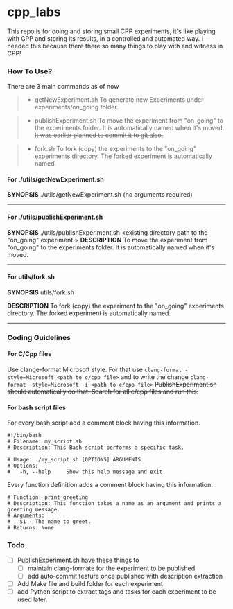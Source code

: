 # cpp_labs

This repo is for doing and storing small CPP experiments, it's like playing with CPP and storing its results, in a controlled and automated way.
I needed this because there there so many things to play with and witness in CPP!

### **How To Use?** 
There are 3 main commands as of now

> * getNewExperiment.sh To generate new Experiments under experiments/on_going folder.

> * publishExperiment.sh To move the experiment from "on_going" to the experiments folder. It is automatically named when it's moved.
~~It was earlier planned to commit it to git also.~~

> * fork.sh To fork (copy) the experiments to the "on_going" experiments directory. The forked experiment is automatically named.

#### **For ./utils/getNewExperiment.sh**

**SYNOPSIS**
    ./utils/getNewExperiment.sh (no arguments required)
    
----

    
#### **For ./utils/publishExperiment.sh**
**SYNOPSIS**
    ./utils/publishExperiment.sh <existing directory path to the "on_going" experiment.>
**DESCRIPTION**
To move the experiment from "on_going" to the experiments folder. It is automatically named when it's moved.



----

#### **For utils/fork.sh**
**SYNOPSIS**
    utils/fork.sh <existing directory path to the experiment.>
    
**DESCRIPTION**
To fork (copy) the experiment to the "on_going" experiments directory. The forked experiment is automatically named.

----

### **Coding Guidelines**

#### **For C/Cpp files**
Use clange-format Microsoft style.
For that use 
```clang-format -style=Microsoft <path to c/cpp file>```
and to write the change
```clang-format -style=Microsoft -i <path to c/cpp file>```
~~PublishExperiment.sh should automatically do that. Search for all c/cpp files and run this.~~
    
#### **For bash script files**
For every bash script add a comment block having this information.

```
#!/bin/bash
# Filename: my_script.sh
# Description: This Bash script performs a specific task.

# Usage: ./my_script.sh [OPTIONS] ARGUMENTS
# Options:
#   -h, --help     Show this help message and exit.
```

Every function definition adds a comment block having this information.

```
# Function: print_greeting
# Description: This function takes a name as an argument and prints a greeting message.
# Arguments:
#   $1 - The name to greet.
# Returns: None
```


### **Todo**
- [ ] PublishExperiment.sh have these things to
    - [ ] maintain clang-formate for the experiment to be published
    - [ ] add auto-commit feature once published with description extraction
- [ ] Add Make file and build folder for each experiment
- [ ] add Python script to extract tags and tasks for each experiment to be used later.

